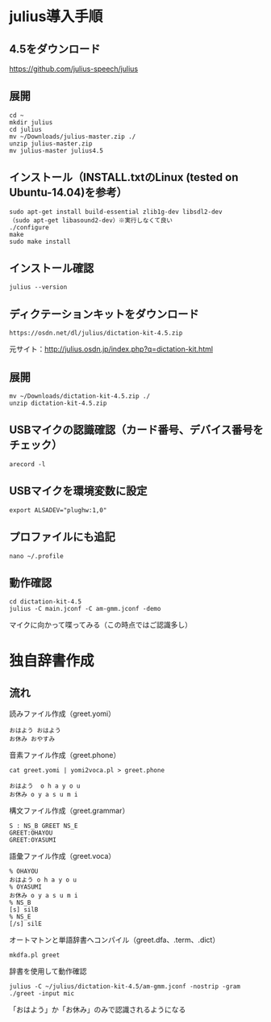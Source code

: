 # julius導入手順
## 4.5をダウンロード
https://github.com/julius-speech/julius

## 展開
```
cd ~
mkdir julius
cd julius
mv ~/Downloads/julius-master.zip ./
unzip julius-master.zip
mv julius-master julius4.5
```

## インストール（INSTALL.txtのLinux  (tested on Ubuntu-14.04)を参考）
```
sudo apt-get install build-essential zlib1g-dev libsdl2-dev
（sudo apt-get libasound2-dev）※実行しなくて良い
./configure
make
sudo make install
```

## インストール確認
```
julius --version
```

## ディクテーションキットをダウンロード
```
https://osdn.net/dl/julius/dictation-kit-4.5.zip
```
元サイト：http://julius.osdn.jp/index.php?q=dictation-kit.html

## 展開
```
mv ~/Downloads/dictation-kit-4.5.zip ./
unzip dictation-kit-4.5.zip
```

## USBマイクの認識確認（カード番号、デバイス番号をチェック）
```
arecord -l
```

## USBマイクを環境変数に設定
```
export ALSADEV="plughw:1,0"
```

## プロファイルにも追記
```
nano ~/.profile
```

## 動作確認
```
cd dictation-kit-4.5
julius -C main.jconf -C am-gmm.jconf -demo
```
マイクに向かって喋ってみる（この時点ではご認識多し）

# 独自辞書作成
## 流れ
読みファイル作成（greet.yomi）
```
おはよう おはよう
お休み おやすみ
```
音素ファイル作成（greet.phone）
```
cat greet.yomi | yomi2voca.pl > greet.phone
```
```
おはよう  o h a y o u
お休み o y a s u m i
```
構文ファイル作成（greet.grammar）
```
S : NS_B GREET NS_E
GREET:OHAYOU
GREET:OYASUMI
```
語彙ファイル作成（greet.voca）
```
% OHAYOU
おはよう o h a y o u
% OYASUMI
お休み o y a s u m i
% NS_B
[s] silB
% NS_E
[/s] silE
```
オートマトンと単語辞書へコンパイル（greet.dfa、.term、.dict）
```
mkdfa.pl greet
```
辞書を使用して動作確認
```
julius -C ~/julius/dictation-kit-4.5/am-gmm.jconf -nostrip -gram ./greet -input mic
```
「おはよう」か「お休み」のみで認識されるようになる
